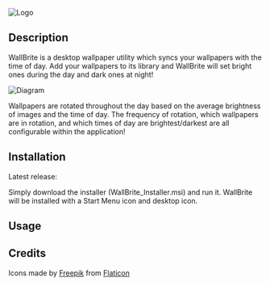 ![Logo](https://i.imgur.com/WXlq4hc.png)


## Description
WallBrite is a desktop wallpaper utility which syncs your wallpapers with the time of day. Add your wallpapers to its library and WallBrite will set bright ones during the day and dark ones at night!

![Diagram](https://i.imgur.com/DlSmbQW.png)

Wallpapers are rotated throughout the day based on the average brightness of images and the time of day. The frequency of rotation, which wallpapers are in rotation, and which times of day are brightest/darkest are all configurable within the application!

## Installation
Latest release: 

Simply download the installer (WallBrite_Installer.msi) and run it. WallBrite will be installed with a Start Menu icon and desktop icon.

## Usage


## Credits
Icons made by [Freepik](https://www.flaticon.com/authors/freepik) from [Flaticon](https://www.flaticon.com/)
